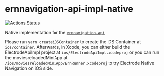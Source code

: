 # ernnavigation-api-impl-native

[![Actions Status][1]][2]

Native implementation for the [`ernnavigation-api`](https://github.com/electrode-io/ern-navigation-api#electrode-native-navigation-api)

Please run `yarn createiOSContainer` to create the iOS Container at
`ios/container`. Afterwards, in Xcode, you can either build the ElectrodeApiImpl
project at `ios/ElectrodeApiImpl.xcodeproj` or you can run the
moviesreloadedMiniApp at `/ios/moviesreloadedMiniApp/ErnRunner.xcodeproj` to try
Electrode Native Navigation on iOS side.

[1]: https://github.com/electrode-io/ernnavigation-api-impl-native/workflows/main/badge.svg
[2]: https://github.com/electrode-io/ernnavigation-api-impl-native/actions
